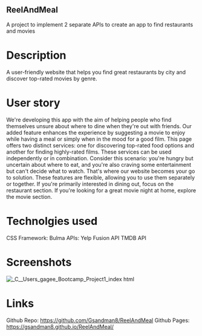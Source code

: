 ## ReelAndMeal
A project to implement 2 separate APIs to create an app to find restaurants and movies

# Description
A user-friendly website that helps you find great restaurants by city and discover top-rated movies by genre.

# User story
We're developing this app with the aim of helping people who find themselves unsure about where to dine when they're out with friends. 
Our added feature enhances the experience by suggesting a movie to enjoy while having a meal or simply when in the mood for a good film.
This page offers two distinct services: one for discovering top-rated food options and another for finding highly-rated films. 
These services can be used independently or in combination.
Consider this scenario: you're hungry but uncertain about where to eat, and you're also craving some entertainment but can't decide what to watch. 
That's where our website becomes your go to solution.
These features are flexible, allowing you to use them separately or together. 
If you're primarily interested in dining out, focus on the restaurant section. 
If you're looking for a great movie night at home, explore the movie section.

# Technolgies used
CSS Framework:
  Bulma
APIs: 
  Yelp Fusion API
  TMDB API

# Screenshots

![_C__Users_gagee_Bootcamp_Project1_index html](https://github.com/Gsandman8/ReelAndMeal/assets/140360580/c903901f-5668-4b34-9026-445756dce4a5)

# Links
Github Repo:
  https://github.com/Gsandman8/ReelAndMeal
Github Pages:
  https://gsandman8.github.io/ReelAndMeal/
